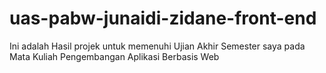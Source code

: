 # uas-pabw-junaidi-zidane-front-end
Ini adalah Hasil projek untuk memenuhi Ujian Akhir Semester saya pada Mata Kuliah Pengembangan Aplikasi Berbasis Web



